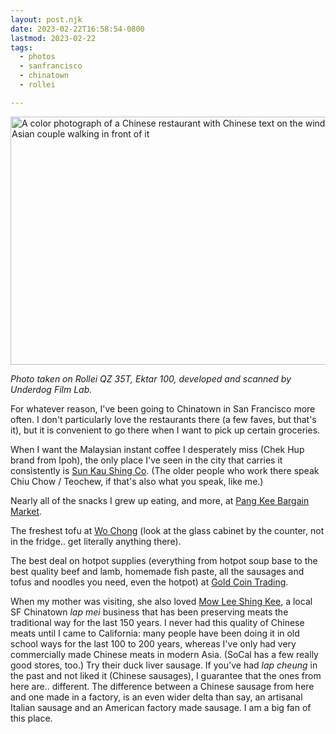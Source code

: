 ```yaml
---
layout: post.njk
date: 2023-02-22T16:58:54-0800
lastmod: 2023-02-22
tags:
  - photos
  - sanfrancisco
  - chinatown
  - rollei

---
```

<img src="/img/fc9cef070a.jpg" width="600" height="397" alt="A color photograph of a Chinese restaurant with Chinese text on the windows, and an Asian couple walking in front of it" />

*Photo taken on Rollei QZ 35T, Ektar 100, developed and scanned by Underdog Film Lab.*

For whatever reason, I've been going to Chinatown in San Francisco more often. I don't particularly love the restaurants there (a few faves, but that's it), but it is convenient to go there when I want to pick up certain groceries.

When I want the Malaysian instant coffee I desperately miss (Chek Hup brand from Ipoh), the only place I've seen in the city that carries it consistently is [Sun Kau Shing Co](https://goo.gl/maps/Re9BfLXLiCHDxFv17). (The older people who work there speak Chiu Chow / Teochew, if that's also what you speak, like me.)

Nearly all of the snacks I grew up eating, and more, at [Pang Kee Bargain Market](https://goo.gl/maps/LHHbQXaRCds1vFSp6).

The freshest tofu at [Wo Chong](https://goo.gl/maps/AXbBDRvHuwpRKdnd8) (look at the glass cabinet by the counter, not in the fridge.. get literally anything there).

The best deal on hotpot supplies (everything from hotpot soup base to the best quality beef and lamb, homemade fish paste, all the sausages and tofus and noodles you need, even the hotpot) at [Gold Coin Trading](https://goo.gl/maps/yt6zq8hVd6cHTuQD8).

When my mother was visiting, she also loved [Mow Lee Shing Kee](https://goo.gl/maps/hy3qU1GWvGwwA3j19), a local SF Chinatown *lap mei* business that has been preserving meats the traditional way for the last 150 years. I never had this quality of Chinese meats until I came to California: many people have been doing it in old school ways for the last 100 to 200 years, whereas I've only had very commercially made Chinese meats in modern Asia. (SoCal has a few really good stores, too.) Try their duck liver sausage. If you've had *lap cheung* in the past and not liked it (Chinese sausages), I guarantee that the ones from here are.. different. The difference between a Chinese sausage from here and one made in a factory, is an even wider delta than say, an artisanal Italian sausage and an American factory made sausage. I am a big fan of this place.
